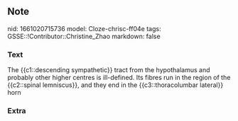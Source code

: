 ## Note
nid: 1661020715736
model: Cloze-chrisc-ff04e
tags: GSSE::!Contributor::Christine_Zhao
markdown: false

### Text
<div>
  <div>
    <div>
      <div>
        The {{c1::descending sympathetic}} tract from the
        hypothalamus and probably other higher centres is
        ill-defined. Its fibres run in the region of the
        {{c2::spinal lemniscus}}, and they end in the
        {{c3::thoracolumbar lateral}} horn
      </div>
    </div>
  </div>
</div>

### Extra


